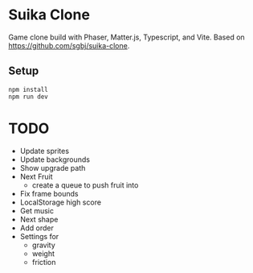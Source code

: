 # Suika Clone

Game clone build with Phaser, Matter.js, Typescript, and Vite. Based on https://github.com/sgbj/suika-clone.

## Setup

    npm install
    npm run dev

# TODO

- Update sprites
- Update backgrounds
- Show upgrade path
- Next Fruit
    - create a queue to push fruit into
- Fix frame bounds
- LocalStorage high score
- Get music
- Next shape
- Add order
- Settings for 
    - gravity
    - weight
    - friction

